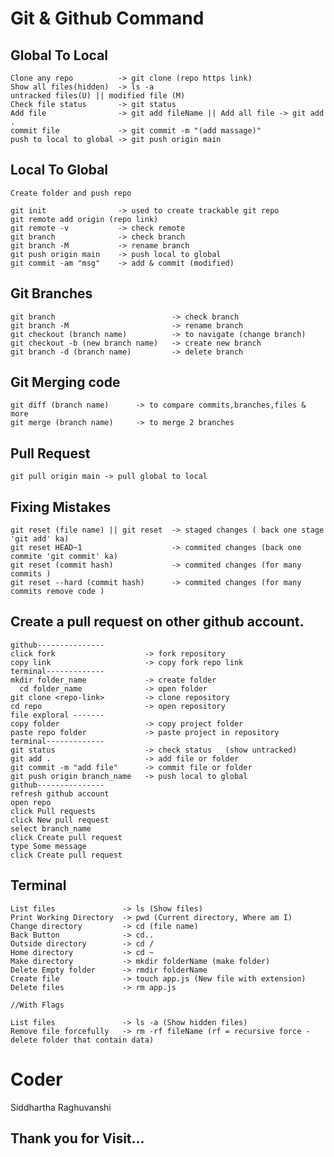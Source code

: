 # Git & Github Command 

## Global To Local 
    Clone any repo          -> git clone (repo https link)
    Show all files(hidden)  -> ls -a
    untracked files(U) || modified file (M)
    Check file status       -> git status
    Add file                -> git add fileName || Add all file -> git add . 
    commit file             -> git commit -m "(add massage)"
    push to local to global -> git push origin main

## Local To Global
    Create folder and push repo

    git init                -> used to create trackable git repo
    git remote add origin (repo link)
    git remote -v           -> check remote
    git branch              -> check branch
    git branch -M           -> rename branch
    git push origin main    -> push local to global
    git commit -am "msg"    -> add & commit (modified)
    
## Git Branches
    git branch                          -> check branch
    git branch -M                       -> rename branch
    git checkout (branch name)          -> to navigate (change branch)
    git checkout -b (new branch name)   -> create new branch
    git branch -d (branch name)         -> delete branch

## Git Merging code
    git diff (branch name)      -> to compare commits,branches,files & more
    git merge (branch name)     -> to merge 2 branches

## Pull Request
    git pull origin main -> pull global to local

## Fixing Mistakes
    git reset (file name) || git reset  -> staged changes ( back one stage 'git add' ka)
    git reset HEAD~1                    -> commited changes (back one commite 'git commit' ka)
    git reset (commit hash)             -> commited changes (for many commits )
    git reset --hard (commit hash)      -> commited changes (for many commits remove code )

## Create a pull request on other github account.
    github---------------
    click fork                    -> fork repository
    copy link                     -> copy fork repo link 
    terminal-------------
    mkdir folder_name             -> create folder
      cd folder_name              -> open folder
    git clone <repo-link>         -> clone repository 
    cd repo                       -> open repository
    file exploral -------
    copy folder                   -> copy project folder 
    paste repo folder             -> paste project in repository
    terminal-------------
    git status                    -> check status	(show untracked)
    git add .                     -> add file or folder
    git commit -m "add file"      -> commit file or folder
    git push origin branch_name   -> push local to global
    github---------------
    refresh github account 		
    open repo
    click Pull requests
    click New pull request
    select branch_name 
    click Create pull request
    type Some message
    click Create pull request

## Terminal 

    List files               -> ls (Show files)
    Print Working Directory  -> pwd (Current directory, Where am I)
    Change directory         -> cd (file name)
    Back Button              -> cd..
    Outside directory        -> cd /
    Home directory           -> cd ~
    Make directory           -> mkdir folderName (make folder)
    Delete Empty folder      -> rmdir folderName
    Create file              -> touch app.js (New file with extension)
    Delete files             -> rm app.js

    //With Flags

    List files               -> ls -a (Show hidden files)
    Remove file forcefully   -> rm -rf fileName (rf = recursive force -delete folder that contain data)
    

# Coder
Siddhartha Raghuvanshi

## Thank you for Visit...
